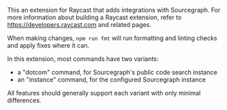 This an extension for Raycast that adds integrations with Sourcegraph.
For more information about building a Raycast extension, refer to https://developers.raycast.com and related pages.

When making changes, `npm run fmt` will run formatting and linting checks and apply fixes where it can.

In this extension, most commands have two variants:

- a "dotcom" command, for Sourcegraph's public code search instance
- an "instance" command, for the configured Sourcegraph instance

All features should generally support each variant with only minimal differences.
